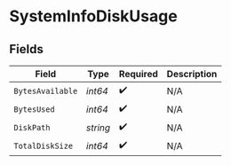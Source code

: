 # SystemInfoDiskUsage


## Fields

| Field              | Type               | Required           | Description        |
| ------------------ | ------------------ | ------------------ | ------------------ |
| `BytesAvailable`   | *int64*            | :heavy_check_mark: | N/A                |
| `BytesUsed`        | *int64*            | :heavy_check_mark: | N/A                |
| `DiskPath`         | *string*           | :heavy_check_mark: | N/A                |
| `TotalDiskSize`    | *int64*            | :heavy_check_mark: | N/A                |